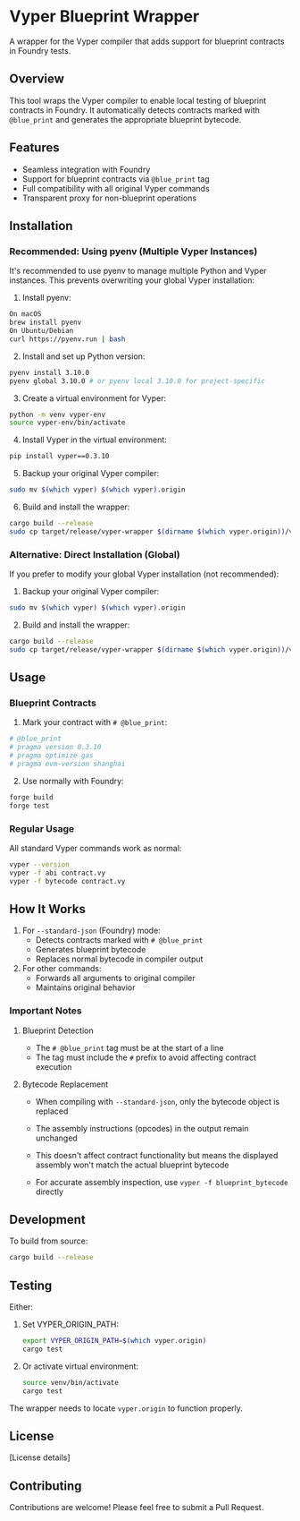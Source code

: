 # Vyper Blueprint Wrapper

A wrapper for the Vyper compiler that adds support for blueprint contracts in Foundry tests.

## Overview

This tool wraps the Vyper compiler to enable local testing of blueprint contracts in Foundry. It automatically detects contracts marked with `@blue_print` and generates the appropriate blueprint bytecode.

## Features

- Seamless integration with Foundry
- Support for blueprint contracts via `@blue_print` tag
- Full compatibility with all original Vyper commands
- Transparent proxy for non-blueprint operations

## Installation



### Recommended: Using pyenv (Multiple Vyper Instances)

It's recommended to use pyenv to manage multiple Python and Vyper instances. This prevents overwriting your global Vyper installation:

1. Install pyenv:

```bash
On macOS
brew install pyenv
On Ubuntu/Debian
curl https://pyenv.run | bash
```

2. Install and set up Python version:

```bash
pyenv install 3.10.0
pyenv global 3.10.0 # or pyenv local 3.10.0 for project-specific
```

3. Create a virtual environment for Vyper:

```bash
python -m venv vyper-env
source vyper-env/bin/activate
```

4. Install Vyper in the virtual environment:

```bash
pip install vyper==0.3.10
```

5. Backup your original Vyper compiler:

```bash
sudo mv $(which vyper) $(which vyper).origin
```

6. Build and install the wrapper:

```bash
cargo build --release
sudo cp target/release/vyper-wrapper $(dirname $(which vyper.origin))/vyper
```



### Alternative: Direct Installation (Global)

If you prefer to modify your global Vyper installation (not recommended):

1. Backup your original Vyper compiler:

```bash
sudo mv $(which vyper) $(which vyper).origin
```

2. Build and install the wrapper:

```bash
cargo build --release
sudo cp target/release/vyper-wrapper $(dirname $(which vyper.origin))/vyper
```



## Usage

### Blueprint Contracts

1. Mark your contract with `# @blue_print`:

```python
# @blue_print
# pragma version 0.3.10
# pragma optimize gas
# pragma evm-version shanghai
```

2. Use normally with Foundry:

```bash
forge build
forge test
```

### Regular Usage

All standard Vyper commands work as normal:

```bash
vyper --version
vyper -f abi contract.vy
vyper -f bytecode contract.vy
```



## How It Works

1. For `--standard-json` (Foundry) mode:
   - Detects contracts marked with `# @blue_print`
   - Generates blueprint bytecode
   - Replaces normal bytecode in compiler output
2. For other commands:
   - Forwards all arguments to original compiler
   - Maintains original behavior

### Important Notes

1. Blueprint Detection
   - The `# @blue_print` tag must be at the start of a line
   - The tag must include the `#` prefix to avoid affecting contract execution

2. Bytecode Replacement
   - When compiling with `--standard-json`, only the bytecode object is replaced
   
   - The assembly instructions (opcodes) in the output remain unchanged
   
   - This doesn't affect contract functionality but means the displayed assembly won't match the actual blueprint bytecode
   
   - For accurate assembly inspection, use `vyper -f blueprint_bytecode` directly
   
     

## Development

To build from source:

```bash
cargo build --release
```

## Testing

Either:

1. Set VYPER_ORIGIN_PATH:

   ```bash
   export VYPER_ORIGIN_PATH=$(which vyper.origin)
   cargo test
   ```

   

2. Or activate virtual environment:

   ```bash
   source venv/bin/activate
   cargo test
   ```

The wrapper needs to locate `vyper.origin` to function properly.

## License

[License details]

## Contributing

Contributions are welcome! Please feel free to submit a Pull Request.
